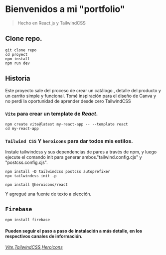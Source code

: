 # Bienvenidos a mi "portfolio"
> Hecho en React.js y TailwindCSS 
## Clone repo.
```
git clone repo
cd proyect
npm install
npm run dev
```
## Historia
Este proyecto sale del proceso de crear un catálogo , detalle del producto y un carrito simple y funcional.
Tomé inspiración para el diseño de Canva y no perdí la oportunidad de aprender desde cero TailwindCSS

### `Vite` para crear un template de *React*.
```
npm create vite@latest my-react-app -- --template react
cd my-react-app
```

### `Tailwind CSS` Y `heroicons` para dar todos mis estilos.

Instale tailwindcss y sus dependencias de pares a través de npm, y luego ejecute el comando init para generar ambos."tailwind.config.cjs" y "postcss.config.cjs".

```
npm install -D tailwindcss postcss autoprefixer
npx tailwindcss init -p

npm install @heroicons/react
```
Y agregué una fuente de texto a elección.

## `Firebase`
`npm install firebase`

#### Pueden seguir el paso a paso de instalación a más detalle, en los respectivos canales de información.
*[Vite](https://vitejs.dev/guide/)*,*[TailwindCSS](https://tailwindcss.com/docs/guides/vite)*,*[Heroicons](https://github.com/tailwindlabs/heroicons)*










